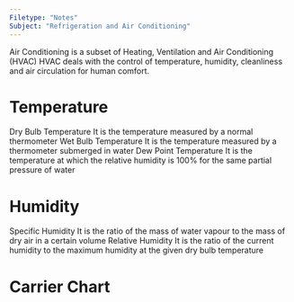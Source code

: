 ```yaml
---
Filetype: "Notes"
Subject: "Refrigeration and Air Conditioning"
---
```


Air Conditioning is a subset of Heating, Ventilation and Air Conditioning (HVAC) 
HVAC deals with the control of temperature, humidity, cleanliness and air circulation for human comfort. 

# Temperature
Dry Bulb Temperature
  It is the temperature measured by a normal thermometer
Wet Bulb Temperature
  It is the temperature measured by a thermometer submerged in water
Dew Point Temperature
  It is the temperature at which the relative humidity is 100% for the same partial pressure of water

# Humidity
Specific Humidity
  It is the ratio of the mass of water vapour to the mass of dry air in a certain volume
Relative Humidity
  It is the ratio of the current humidity to the maximum humidity at the given dry bulb temperature 

# Carrier Chart 

